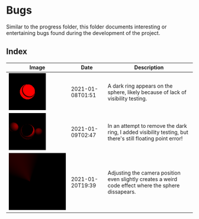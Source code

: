 # Bugs

Similar to the progress folder, this folder documents interesting or entertaining bugs found during the development of the project.

## Index

|                 Image                 |       Date       |    Description                                                                      |
|---------------------------------------|------------------|-------------------------------------------------------------------------------------|
|![001_ring.png](./001_ring.png)        | 2021-01-08T01:51 | A dark ring appears on the sphere, likely because of lack of visibility testing.
|![002_fp_error.png](./002_fp_error.png)| 2021-01-09T02:47 | In an attempt to remove the dark ring, I added visibility testing, but there's still floating point error!
|![003_cone.png](./003_cone.png)        | 2021-01-20T19:39 | Adjusting the camera position even slightly creates a weird code effect where the sphere dissapears.